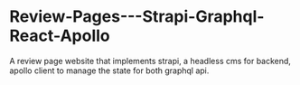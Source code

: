 # Review-Pages---Strapi-Graphql-React-Apollo
A review page website that implements strapi, a headless cms for backend, apollo client to manage the state for both graphql api. 
